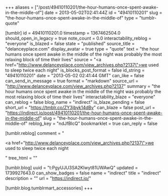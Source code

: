 +++
aliases = ["/post/49410110201/the-hour-humans-once-spent-awake-in-the-middle-of"]
date = 2013-05-02T02:41:44Z
id = "49410110201"
slug = "the-hour-humans-once-spent-awake-in-the-middle-of"
type = "tumblr-quote"

[tumblr]
id = 49410110201.0
timestamp = 1367462504.0
should_open_in_legacy = true
note_count = 0.0
interactability_reblog = "everyone"
is_blazed = false
state = "published"
source_title = "delanceyplace.com"
display_avatar = true
type = "quote"
text = "the hour humans once spent awake in the middle of the night was probably the most relaxing block of time their lives"
source = "<a href=\"http://www.delanceyplace.com/view_archives.php?2137\">we used to sleep twice each night</a>"
is_blocks_post_format = false
id_string = "49410110201"
date = "2013-05-02 02:41:44 GMT"
can_like = false
can_send_in_message = true
format = "markdown"
source_url = "http://www.delanceyplace.com/view_archives.php?2137"
summary = "the hour humans once spent awake in the middle of the night was probably the most relaxing block of time their lives"
interactability_blaze = "everyone"
can_reblog = false
blog_name = "indirect"
is_blaze_pending = false
short_url = "https://tmblr.co/ZY3jbyk14dBv"
can_blaze = false
post_url = "https://indirect.io/post/49410110201/the-hour-humans-once-spent-awake-in-the-middle-of"
slug = "the-hour-humans-once-spent-awake-in-the-middle-of"
reblog_key = "ndJfBlcQ"
bookmarklet = true
can_reply = false

[tumblr.reblog]
comment = "<p><a href=\"http://www.delanceyplace.com/view_archives.php?2137\">we used to sleep twice each night</a></p>"
tree_html = ""

[tumblr.blog]
uuid = "t:PgyUJU3SA2Klwyt81UWAwQ"
updated = 1739927643.0
can_show_badges = false
name = "indirect"
title = "indirect"
description = ""
url = "https://indirect.io/"

[tumblr.blog.tumblrmart_accessories]
+++
